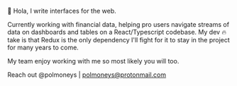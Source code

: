 👋 Hola, I write interfaces for the web. 

Currently working with financial data, helping pro users navigate streams of data on dashboards and tables on a React/Typescript codebase. 
My dev 🔥 take is that Redux is the only dependency I'll fight for it to stay in the project for many years to come. 

My team enjoy working with me so most likely you will too. 

Reach out @polmoneys | polmoneys@protonmail.com

<!---
polmoneys/polmoneys is a ✨ special ✨ repository because its `README.md` (this file) appears on your GitHub profile.
You can click the Preview link to take a look at your changes.
--->
